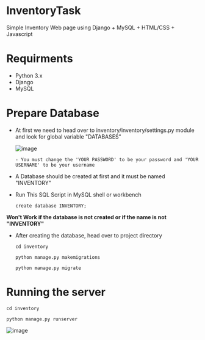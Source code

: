# InventoryTask
Simple Inventory Web page using Django + MySQL + HTML/CSS + Javascript

# Requirments
  - Python 3.x
  - Django 
  - MySQL
  
# Prepare Database
  
  - At first we need to head over to inventory/inventory/settings.py module and look for global variable "DATABASES" 
    
    ![image](https://user-images.githubusercontent.com/67494587/214996720-484241c2-a057-40fc-bd57-e0463443b8f6.png)
    
        - You must change the 'YOUR PASSWORD' to be your password and 'YOUR USERNAME' to be your username
  
  - A Database should be created at first and it must be named "INVENTORY"
  - Run This SQL Script in MySQL shell or workbench
  
    ```create database INVENTORY;```
  
  **Won't Work if the database is not created or if the name is not "INVENTORY"** 

- After creating the database, head over to project directory 

  ```cd inventory```

  ```python manage.py makemigrations```

  ```python manage.py migrate```


# Running the server

  ```cd inventory```
  
  ```python manage.py runserver```
  
  
 ![image](https://user-images.githubusercontent.com/67494587/214997927-805c4bf5-e8fb-4e51-b40c-e81a4bd0413d.png)

  
